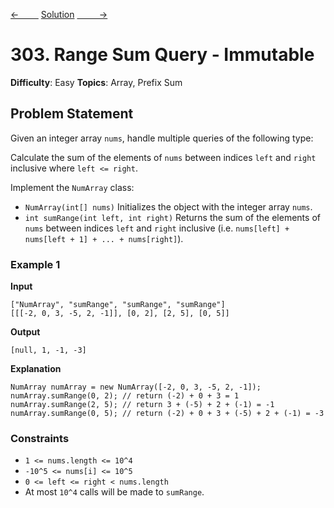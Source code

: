 [<-&nbsp;&nbsp;&nbsp;&nbsp;&nbsp;&nbsp;&nbsp;&nbsp;](../121.%20Best%20Time%20to%20Buy%20and%20Sell%20Stock/statement.md)
[Solution](patterns/1.prefix_sum/303.%20Range%20Sum%20Query%20-%20Immutable/solution.js)
[&nbsp;&nbsp;&nbsp;&nbsp;&nbsp;&nbsp;&nbsp;&nbsp; ->](../patterns/1.prefix_sum/525.%20Contiguous%20Array/statement.md)

# 303. Range Sum Query - Immutable

**Difficulty**: Easy
**Topics**: Array, Prefix Sum

## Problem Statement

Given an integer array `nums`, handle multiple queries of the following type:

Calculate the sum of the elements of `nums` between indices `left` and `right` inclusive where `left <= right`.

Implement the `NumArray` class:

- `NumArray(int[] nums)` Initializes the object with the integer array `nums`.
- `int sumRange(int left, int right)` Returns the sum of the elements of `nums` between indices `left` and `right` inclusive (i.e. `nums[left] + nums[left + 1] + ... + nums[right]`).

### Example 1

**Input**

```
["NumArray", "sumRange", "sumRange", "sumRange"]
[[[-2, 0, 3, -5, 2, -1]], [0, 2], [2, 5], [0, 5]]
```

**Output**

```
[null, 1, -1, -3]
```

**Explanation**

```
NumArray numArray = new NumArray([-2, 0, 3, -5, 2, -1]);
numArray.sumRange(0, 2); // return (-2) + 0 + 3 = 1
numArray.sumRange(2, 5); // return 3 + (-5) + 2 + (-1) = -1
numArray.sumRange(0, 5); // return (-2) + 0 + 3 + (-5) + 2 + (-1) = -3
```

### Constraints

- `1 <= nums.length <= 10^4`
- `-10^5 <= nums[i] <= 10^5`
- `0 <= left <= right < nums.length`
- At most `10^4` calls will be made to `sumRange`.

